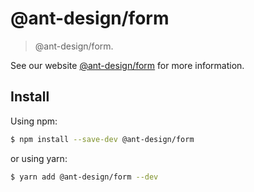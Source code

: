 # @ant-design/form

> @ant-design/form.

See our website [@ant-design/form](https://procomponents.ant.design/components/form) for more information.

## Install

Using npm:

```bash
$ npm install --save-dev @ant-design/form
```

or using yarn:

```bash
$ yarn add @ant-design/form --dev
```
